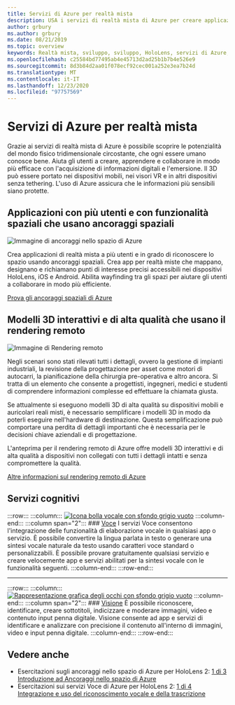 ```yaml
---
title: Servizi di Azure per realtà mista
description: USA i servizi di realtà mista di Azure per creare applicazioni 3D, multiutente e a livello di spazio accessibili tra dispositivi HoloLens, iOS e Android.
author: grbury
ms.author: grbury
ms.date: 08/21/2019
ms.topic: overview
keywords: Realtà mista, sviluppo, sviluppo, HoloLens, servizi di Azure, ancoraggi spaziali, sintesi vocale, visione, rendering remoto
ms.openlocfilehash: c25584bd77495ab4e45713d2ad25b1b7b4e526e9
ms.sourcegitcommit: 8d3b84d2aa01f078ecf92cec001a252e3ea7b24d
ms.translationtype: MT
ms.contentlocale: it-IT
ms.lasthandoff: 12/23/2020
ms.locfileid: "97757569"
---
```

# <a name="azure-mixed-reality-services"></a>Servizi di Azure per realtà mista
Grazie ai servizi di realtà mista di Azure è possibile scoprire le potenzialità del mondo fisico tridimensionale circostante, che ogni essere umano conosce bene. Aiuta gli utenti a creare, apprendere e collaborare in modo più efficace con l'acquisizione di informazioni digitali e l'emersione. Il 3D può essere portato nei dispositivi mobili, nei visori VR e in altri dispositivi senza tethering. L'uso di Azure assicura che le informazioni più sensibili siano protette.

## <a name="multi-user-spatially-aware-applications-using-spatial-anchors"></a>Applicazioni con più utenti e con funzionalità spaziali che usano ancoraggi spaziali

![ Immagine di ancoraggi nello spazio di Azure](../design/images/AzureSpatialAnchors.jpg)

Crea applicazioni di realtà mista a più utenti e in grado di riconoscere lo spazio usando ancoraggi spaziali. Crea app per realtà miste che mappano, designano e richiamano punti di interesse precisi accessibili nei dispositivi HoloLens, iOS e Android. Abilita wayfinding tra gli spazi per aiutare gli utenti a collaborare in modo più efficiente.

[Prova gli ancoraggi spaziali di Azure](https://docs.microsoft.com/azure/spatial-anchors)


## <a name="interactive-high-quality-3d-models-using-remote-rendering"></a>Modelli 3D interattivi e di alta qualità che usano il rendering remoto

![ Immagine di Rendering remoto](../design/images/RemoteRendering.jpg)

Negli scenari sono stati rilevati tutti i dettagli, ovvero la gestione di impianti industriali, la revisione della progettazione per asset come motori di autocarri, la pianificazione della chirurgia pre-operativa e altro ancora. Si tratta di un elemento che consente a progettisti, ingegneri, medici e studenti di comprendere informazioni complesse ed effettuare la chiamata giusta.

Se attualmente si eseguono modelli 3D di alta qualità su dispositivi mobili e auricolari reali misti, è necessario semplificare i modelli 3D in modo da poterli eseguire nell'hardware di destinazione. Questa semplificazione può comportare una perdita di dettagli importanti che è necessaria per le decisioni chiave aziendali e di progettazione.

L'anteprima per il rendering remoto di Azure offre modelli 3D interattivi e di alta qualità a dispositivi non collegati con tutti i dettagli intatti e senza compromettere la qualità.

[Altre informazioni sul rendering remoto di Azure](https://azure.microsoft.com/services/remote-rendering)

## <a name="cognitive-services"></a>Servizi cognitivi

:::row:::
    :::column:::
       [![Icona bolla vocale con sfondo grigio vuoto](images/speech.jpg)](https://docs.microsoft.com/azure/cognitive-services/speech-service/)
    :::column-end:::
    :::column span="2":::
        ### <a name="speech"></a>[Voce](https://docs.microsoft.com/azure/cognitive-services/speech-service/)
        I servizi Voce consentono l'integrazione delle funzionalità di elaborazione vocale in qualsiasi app o servizio. È possibile convertire la lingua parlata in testo o generare una sintesi vocale naturale da testo usando caratteri voce standard o personalizzabili. È possibile provare gratuitamente qualsiasi servizio e creare velocemente app e servizi abilitati per la sintesi vocale con le funzionalità seguenti.
    :::column-end:::
:::row-end:::

---

:::row:::
    :::column:::
       [![Rappresentazione grafica degli occhi con sfondo grigio vuoto](images/vision.jpg)](https://docs.microsoft.com/azure/cognitive-services/computer-vision/)
    :::column-end:::
    :::column span="2":::
        ### <a name="vision"></a>[Visione](https://docs.microsoft.com/azure/cognitive-services/computer-vision/)
        È possibile riconoscere, identificare, creare sottotitoli, indicizzare e moderare immagini, video e contenuto input penna digitale. Visione consente ad app e servizi di identificare e analizzare con precisione il contenuto all'interno di immagini, video e input penna digitale.
    :::column-end:::
:::row-end:::


## <a name="see-also"></a>Vedere anche

* Esercitazioni sugli ancoraggi nello spazio di Azure per HoloLens 2: [1 di 3 Introduzione ad Ancoraggi nello spazio di Azure](../mrlearning-asa-ch1.md)
* Esercitazioni sui servizi Voce di Azure per HoloLens 2: [1 di 4 Integrazione e uso del riconoscimento vocale e della trascrizione](../develop/unity/tutorials/mrlearning-speechSDK-ch1.md)
